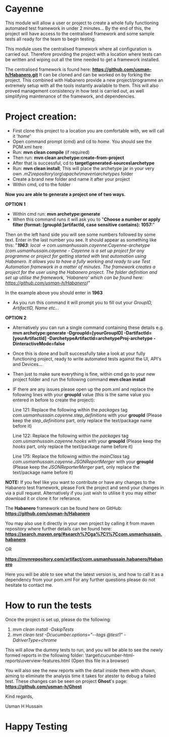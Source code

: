 Cayenne
========

This module will allow a user or project to create a whole fully functioning automated test framework in under 2 minutes... 
By the end of this, the project will have access to the centralised framework and some sample tests all ready for the team to begin testing.

This module uses the centralised framework where all configuration is carried out. Therefore providing the project with a location where tests can be written and wiping out all the time needed to get a framework installed. 

The centralised framework is found here: **https://github.com/usman-h/Habanero.git**
It can be cloned and can be worked on by forking the project. This combined with Habanero provide a new project/programme an extremely setup with all the tools instantly available to them. 
This will also proved management consistency in how test is carried out, as well simplifying maintenance of the framework, and dependencies.

# Project creation:

* First clone this project to a location you are comfortable with, we will call it '*home*'
* Open command prompt (cmd) and cd to *home*. You should see the POM.xml here
* Run: **mvn clean compile** (if required) 
* Then run: **mvn clean archetype:create-from-project**
* After that is successful, cd to **target\generated-sources\archetype**
* Run: **mvn clean install**; This will place the archetype jar in your very own *.m2\repository\org\apache\maven\archetypes* folder
* Create a brand new folder and name it after your project
* Within cmd, cd to the folder

**Now you are able to generate a project one of two ways.**


**OPTION 1**
* Within cmd run: **mvn archetype:generate**
* When this command runs it will ask you to "**Choose a number or apply filter (format: [groupId:]artifactId, case sensitive contains): 1057:**"

 Then on the left hand side you will see some numbers followed by some text. Enter in the last number you see.
 It should appear as something like this: 
 "***1963**: local -> com.usmanhussain.cayenne:Cayenne-archetype (com.usmanhussain.cayenne - Cayenne is a set up project for any  programme or project for getting started
        with test automation using Habanero.
        It allows you to have a fully working and ready to use Test Automation framework in a matter of minutes. The
        framework creates a project for the user using the Habanero project.
        The folder definition and set up utilise the framework, 'Habanero' which can be found here:
        https://github.com/usman-h/Habanero)*"
        
 In the example above you should enter in **1963**
* As you run this command it will prompt you to fill out your *GroupID, ArtifactID, Name etc...*


**OPTION 2**
* Alternatively you can run a single command containing these details e.g.
  **mvn archetype:generate -DgroupId=[yourGroupID] -DartifactId=[yourArtifactId] -DarchetypeArtifactId=archetypeProj-archetype -DinteractiveMode=false**
 
  
* Once this is done and built successfully take a look at your fully functioning project, ready to write automated tests against the UI, API's and Devices...
* Then just to make sure everything is fine, within cmd go to your new project folder and run the following command **mvn clean install**
* IF there are any issues please open up the pom.xml and replace the following lines with your **groupId** value (this is the same value you entered in before to create the project):

  Line 121: Replace the following within the *packages* tag *com.usmanhussain.cayenne.step_definitions* with your **groupId** (Please keep the *step_definitions* part, only replace the text/package name before it)
  
  Line 122: Replace the following within the *packages* tag *com.usmanhussain.cayenne.hooks* with your **groupId** (Please keep the *hooks* part, only replace the text/package name before it)
  
  Line 175: Replace the following within the *mainClass* tag *com.usmanhussain.cayenne.JSONReportMerger* with your **groupId** (Please keep the *JSONReporterMerger* part, only replace the text/package name before it)
  

**NOTE:** If you feel like you want to contribute or have any changes to the Habanero test framework, please Fork the project and send your changes in via a pull request. Alternatively if you just wish to utilise it you may either download it or clone it for referance.

The **Habanero** framework can be found here on GitHub: 
**https://github.com/usman-h/Habanero**

You may also use it directly in your own project by calling it from maven repository where further details can be found here:
**https://search.maven.org/#search%7Cga%7C1%7Ccom.usmanhussain.habanero**

OR

**https://mvnrepository.com/artifact/com.usmanhussain.habanero/Habanero**

Here you will be able to see what the latest version is, and how to call it as a dependency from your pom.xml
For any further questions please do not hesitate to contact me.

# How to run the tests

Once the project is set up, please do the following:
1. _mvn clean install -DskipTests_
2. _mvn clean test -Dcucumber.options="--tags @test1" -DdriverType=chrome_

This will allow the dummy tests to run, and you will be able to see the newly formed reports in the following folder:
\target\cucumber-html-reports\overview-features.html (Open this file in a browser)

You will also see the new reports with the detail inside them with shown, aiming to eliminate the analysis time it takes for atester to debug a failed test. 
These changes can be seen on project **Ghost**'s page: **https://github.com/usman-h/Ghost**

Kind regards,

Usman H Hussain


# **Happy Testing**
